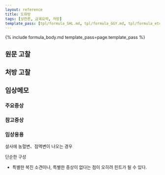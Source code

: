 ```yaml
---
layout: reference
title: 도화탕
tags: [상한론, 금궤요략, 처방]
template_pass: [tpl/formula_SHL.md, tpl/formula_GGY.md, tpl/formula_etc.md]
---
```



{% include formula_body.md template_pass=page.template_pass %}

## 원문 고찰

## 처방 고찰



## 임상메모


### 주요증상



### 참고증상


### 임상응용

설사에 농혈변、점액변이 나오는 경우

단순한 구성
* 특별한 복진 소견이나, 특별한 증상이 없다는 점이 오히려 힌트가 될 수 있다. 
